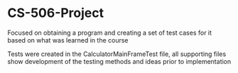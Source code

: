 # CS-506-Project
Focused on obtaining a program and creating a set of test cases for it based on what was learned in the course

Tests were created in the CalculatorMainFrameTest file, all supporting files show development of the testing methods and ideas prior to implementation
